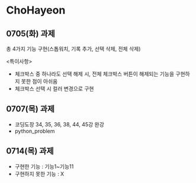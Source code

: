 # ChoHayeon
## 0705(화) 과제
총 4가지 기능 구현(스톱워치, 기록 추가, 선택 삭제, 전체 삭제)

<특이사항>
- 체크박스 중 하나라도 선택 해제 시, 전체 체크박스 버튼이 해제되는 기능을 구현하지 못한 점이 아쉬움
- 체크박스 선택 시 컬러 변경으로 구현

## 0707(목) 과제
- 코딩도장 34, 35, 36, 38, 44, 45강 완강
- python_problem

## 0714(목) 과제
- 구현한 기능 : 기능1~기능11
- 구현하지 못한 기능 : X
